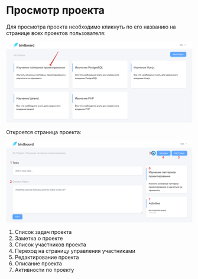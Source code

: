 # Просмотр проекта

Для просмотра проекта необходимо кликнуть по его названию на странице всех проектов пользователя:

![](img/01.png)

Откроется страница проекта:

![](img/02.png)

1) Список задач проекта
2) Заметка о проекте
3) Список участников проекта
4) Переход на страницу управления участниками
5) Редактирование проекта
6) Описание проекта
7) Активности по проекту
